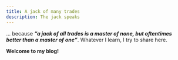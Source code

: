 ```yaml
---
title: A jack of many trades
description: The jack speaks
---
```


... because ***“a jack of all trades is a master of none, but oftentimes   
better than a master of one”***. Whatever I learn, I try to share here. 

**Welcome to my blog!** 